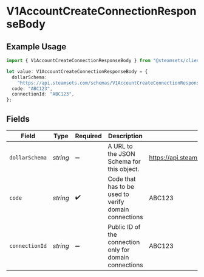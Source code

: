# V1AccountCreateConnectionResponseBody

## Example Usage

```typescript
import { V1AccountCreateConnectionResponseBody } from "@steamsets/client-ts/models/components";

let value: V1AccountCreateConnectionResponseBody = {
  dollarSchema:
    "https://api.steamsets.com/schemas/V1AccountCreateConnectionResponseBody.json",
  code: "ABC123",
  connectionId: "ABC123",
};
```

## Fields

| Field                                                                        | Type                                                                         | Required                                                                     | Description                                                                  | Example                                                                      |
| ---------------------------------------------------------------------------- | ---------------------------------------------------------------------------- | ---------------------------------------------------------------------------- | ---------------------------------------------------------------------------- | ---------------------------------------------------------------------------- |
| `dollarSchema`                                                               | *string*                                                                     | :heavy_minus_sign:                                                           | A URL to the JSON Schema for this object.                                    | https://api.steamsets.com/schemas/V1AccountCreateConnectionResponseBody.json |
| `code`                                                                       | *string*                                                                     | :heavy_check_mark:                                                           | Code that has to be used to verify domain connections                        | ABC123                                                                       |
| `connectionId`                                                               | *string*                                                                     | :heavy_minus_sign:                                                           | Public ID of the connection only for domain connections                      | ABC123                                                                       |